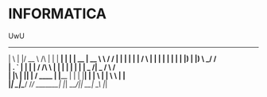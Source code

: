# INFORMATICA
 UwU
  _   _  ____             _        ______ _    _ _____  _______     __ 
 | \ | |/ __ \      /\   | |      |  ____| |  | |  __ \|  __ \ \   / / 
 |  \| | |  | |    /  \  | |      | |__  | |  | | |__) | |__) \ \_/ /  
 | . ` | |  | |   / /\ \ | |      |  __| | |  | |  _  /|  _  / \   /   
 | |\  | |__| |  / ____ \| |____  | |    | |__| | | \ \| | \ \  | |    
 |_| \_|\____/  /_/    \_\______| |_|     \____/|_|  \_\_|  \_\ |_| 